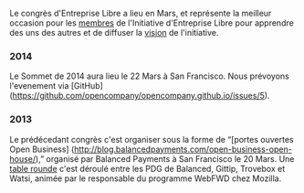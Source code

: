 Le congrès d'Entreprise Libre a lieu en Mars, et représente la meilleur
occasion pour les [membres](/répertoire/) de l'Initiative d'Entreprise Libre pour
apprendre des uns des autres et de diffuser la [vision](/about/) de l'initiative.

### 2014

Le Sommet de 2014 aura lieu le 22 Mars à San Francisco. Nous prévoyons l'evenement
via [GitHub] (https://github.com/opencompany/opencompany.github.io/issues/5).


### 2013

Le prédécedant congrès c'est organiser sous la forme de &ldquo;[portes ouvertes Open Business]
(http://blog.balancedpayments.com/open-business-open-house/),&rdquo;
organisé par Balanced Payments à San Francisco le 20 Mars. Une [table
rounde](http://diane.bz/being-open-about-being-open) c'est déroulé entre les PDG de
Balanced, Gittip, Trovebox et Watsi, animée par le responsable du programme WebFWD
chez Mozilla.
